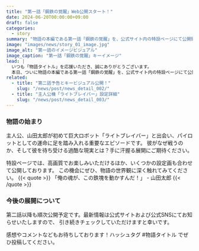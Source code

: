```yaml
---
title: "第一話「鋼鉄の覚醒」Web公開スタート！"
date: 2024-06-20T00:00:00+09:00
draft: false
categories:
  - story
summary: "物語の本編である第一話「鋼鉄の覚醒」を、公式サイト内の特設ページにて公開開始いたしました！"
image: "images/news/story_01_image.jpg"
image_alt: "第一話のイメージビジュアル"
image_caption: "第一話「鋼鉄の覚醒」キーイメージ"
lead: |
  いつも「物語タイトル」を応援いただき、誠にありがとうございます。
  本日、ついに物語の本編である第一話「鋼鉄の覚醒」を、公式サイト内の特設ページにて公開開始いたしました！
related:
  - title: "第二話予告とキービジュアル公開！"
    slug: "/news/post/news_detail_002/"
  - title: "主人公機「ライトブレイバー」設定詳細"
    slug: "/news/post/news_detail_003/"
---
```


### 物語の始まり
主人公、山田太郎が初めて巨大ロボット「ライトブレイバー」と出会い、パイロットとしての運命に足を踏み入れる重要なエピソードです。
彼がなぜ戦うのか、そして彼を待ち受ける過酷な現実とは？手に汗握る展開にご期待ください。

特設ページでは、高画質でお楽しみいただけるほか、いくつかの設定画も合わせて公開しております。 この機会にぜひ、物語の世界観に深く触れてみてください。
{{< quote >}}
「俺の魂が、この鉄塊を動かすんだ！」 - 山田太郎
{{< /quote >}}


### 今後の展開について
第二話以降も順次公開予定です。最新情報は公式サイトおよび公式SNSにてお知らせいたしますので、 引き続きチェックしていただけますと幸いです。

感想やコメントなどもお待ちしております！ハッシュタグ #物語タイトル でぜひ投稿してください。